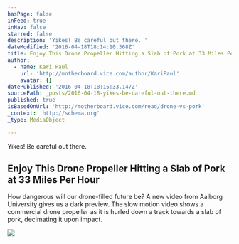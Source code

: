 ```yaml
---
hasPage: false
inFeed: true
inNav: false
starred: false
description: 'Yikes! Be careful out there. '
dateModified: '2016-04-18T18:14:10.368Z'
title: Enjoy This Drone Propeller Hitting a Slab of Pork at 33 Miles Per Hour
author:
  - name: Kari Paul
    url: 'http://motherboard.vice.com/author/KariPaul'
    avatar: {}
datePublished: '2016-04-18T18:15:33.147Z'
sourcePath: _posts/2016-04-18-yikes-be-careful-out-there.md
published: true
isBasedOnUrl: 'http://motherboard.vice.com/read/drone-vs-pork'
_context: 'http://schema.org'
_type: MediaObject

---
```

Yikes! Be careful out there. 

<article style=""><h1>Enjoy This Drone Propeller Hitting a Slab of Pork at 33 Miles Per Hour</h1><p>How dangerous will our drone-filled future be? A new video from Aalborg University gives us a dark preview. The slow motion video shows a commercial drone propeller as it is hurled down a track towards a slab of pork, decimating it upon impact.</p><img src="http://motherboard-images.vice.com/content-images/article/no-id/1460904038518880.gif" /></article>